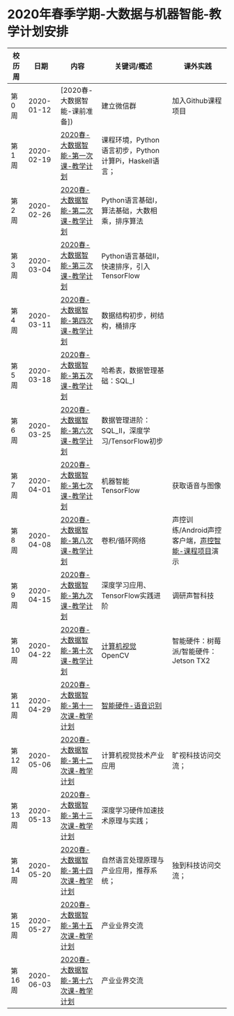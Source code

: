 # 2020年春季学期-大数据与机器智能-教学计划安排



| 校历周 | 日期       | 内容   | 关键词/概述     | 课外实践    |
| ------ | ---------- | ------------------------------------------------------------ | ------------------------------------------------------------ | ------------------------------------------------------------ |
| 第0周  | 2020-01-12 | [2020春-大数据智能-课前准备]) | 建立微信群                                                   | 加入Github课程项目                                           |
| 第1周  | 2020-02-19 | [2020春-大数据智能-第一次课-教学计划](../Schedule/WW1/WW1-Plan.md) | 课程环境，Python语言初步，Python计算Pi，Haskell语言；        |                                                              |
| 第2周  | 2020-02-26 | [2020春-大数据智能-第二次课-教学计划](../Schedule/WW2/WW2-Plan.md) | Python语言基础I，算法基础，大数相乘，排序算法                |                                                              |
| 第3周  | 2020-03-04 | [2020春-大数据智能-第三次课-教学计划](../Schedule/WW3/WW3-Plan.md) | Python语言基础II，快速排序，引入TensorFlow                   |                                                              |
| 第4周  | 2020-03-11 | [2020春-大数据智能-第四次课-教学计划](../Schedule/WW4/WW4-Plan.md) | 数据结构初步，树结构，桶排序                                 |                                                              |
| 第5周  | 2020-03-18 | [2020春-大数据智能-第五次课-教学计划](../Schedule/WW5/WW5-Plan.md) | 哈希表，数据管理基础：SQL_I                                  |                                                              |
| 第6周  | 2020-03-25 | [2020春-大数据智能-第六次课-教学计划](../Schedule/WW6/WW6-Plan.md) | 数据管理进阶：SQL_II，深度学习/TensorFlow初步                |                                                              |
| 第7周  | 2020-04-01 | [2020春-大数据智能-第七次课-教学计划](../Schedule/WW7/WW7-Plan.md) | 机器智能 TensorFlow                                          | 获取语音与图像                                               |
| 第8周  | 2020-04-08 | [2020春-大数据智能-第八次课-教学计划](../Schedule/WW8/WW8-Plan.md) | 卷积/循环网络                                                | 声控训练/Android声控客户端，[声控智能-课程项目]()演示 |
| 第9周  | 2020-04-15 | [2020春-大数据智能-第九次课-教学计划](../Schedule/WW9/WW9-Plan.md) | 深度学习应用、TensorFlow实践进阶                             | 调研声智科技                                                 |
| 第10周 | 2020-04-22 | [2020春-大数据智能-第十次课-教学计划](../Weeks/WW10/WW10-Plan.md) | [计算机视觉]() OpenCV | 智能硬件：树莓派/智能硬件：Jetson TX2                        |
| 第11周 | 2020-04-29 | [2020春-大数据智能-第十一次课-教学计划](../Weeks/WW11/WW11-Plan.md) | [智能硬件-语音识别]() |                                                              |
| 第12周 | 2020-05-06 | [2020春-大数据智能-第十二次课-教学计划](../Weeks/WW12/WW12-Plan.md) | 计算机视觉技术产业应用                                       | 旷视科技访问交流；                                           |
| 第13周 | 2020-05-13 | [2020春-大数据智能-第十三次课-教学计划](../Weeks/WW13/WW13-Plan.md) | 深度学习硬件加速技术原理与实践；                             |                                                              |
| 第14周 | 2020-05-20 | [2020春-大数据智能-第十四次课-教学计划](../Weeks/WW14/WW14-Plan.md) | 自然语言处理原理与产业应用，推荐系统；                       | 独到科技访问交流；                                           |
| 第15周 | 2020-05-27 | [2020春-大数据智能-第十五次课-教学计划](../Weeks/WW15/WW15-Plan.md) | 产业业界交流                                                 |                                                              |
| 第16周 | 2020-06-03 | [2020春-大数据智能-第十六次课-教学计划](../Weeks/WW16/WW16-Plan.md) | 产业业界交流                                                 |                                                              |
